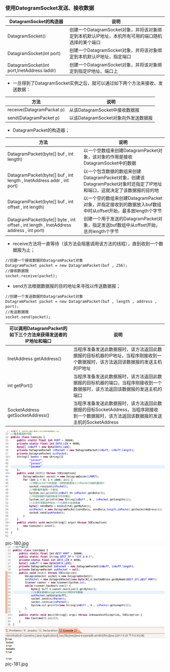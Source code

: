 ### 使用DategramSocket发送、接收数据

|DatagramSocket的构造器|说明|
|------|------|
|DatagramSocket()|创建一个DatagramSocket对象，并将该对象绑定到本机默认IP地址，本机所有可用的端口随机选择的某个端口|
|DatagramSocket(int port)|创建一个DatagramSocket对象，并将该对象绑定到本机默认IP地址，指定端口|
|DatagramSocket(int port,InetAddress laddr)|创建一个DatagramSocket对象，并将该对象绑定到指定IP地址、端口上|

+ 一旦得到了DatagramSocket实例之后，就可以通过如下两个方法来接收、发送数据：

|方法|说明|
|------|------|
|receive(DatagramPackat p)|从该DatagramSocket中接收数据报|
|send(DatagramPacket p)|以该DatagramSocket对象向外发送数据报|

+ DatagramPacket的构造器；

|方法|说明|
|------|------|
|DatagramPacket(byte[] buf , int length)|以一个空数组来创建DatagramPacket对象，该对象的作用是接收DatagramSocket中的数据|
|DatagramPacket(byte[] buf , int length , InetAddress addr , int port)|以一个包含数据的数组来创建DatagramPacket对象，创建该DatagramPacket对象时还指定了IP地址和端口，这就决定了该数据报的目的地|
|DatagramPacket(byte[] buf , int offset , int length)|以一个空的数组来创建DatagramPacket对象，并指定接收到的数据放入buf数组中时从offset开始，最多放length个字节|
|DatagramPacket(byte[] byte , int offset , int length , InetAddress address , int port)|创建一个用于发送的DatagramPacket对象，指定发送buf数组中从offset开始，总共length个字节|

+ receive方法将一直等待（该方法会阻塞调用该方法的线程），直到收到一个数据报为止；

```
//创建一个接收数据的DatagramPacket对象
DatagramPacket packet = new DatagramPacket(buf , 256);
//接收数据报
socket.receive(packet);
```

+ send方法根据数据报的目的地址来寻找以传送数据报；

```
//创建一个发送数据的DatagramPacket对象
DatagramPacket packet = new DatagramPacket(buf , length , address , port);
//发送数据报
socket.send(packet);
```

|可以调用DatagramPacket的如下三个方法来获得发送者的IP地址和端口|说明|
|------|------|
|InetAddress getAddress()|当程序准备发送此数据报时，该方法返回此数据报的目标机器的IP地址，当程序刚接收到一个数据报时，该方法返回该数据报的发送主机的IP地址|
|int getPort()|当程序准备发送此数据报时，该方法返回此数据报的目标机器的端口，当程序刚接收到一个数据报时，该方法返回该数据报的发送主机的端口|
|SocketAddress getSocketAddress()|当程序准备发送此数据报时，该方法返回此数据报的目标SocketAddress，当程序刚接收到一个数据报时，该方法返回该数据报的发送主机的SocketAddress|

![image](https://github.com/ningbaoqi/Java/blob/master/gif/pic-180.jpg) pic-180.jpg
![image](https://github.com/ningbaoqi/Java/blob/master/gif/pic-181.jpg) pic-181.jpg

